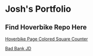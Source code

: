 # Josh's Portfolio
## Find Hoverbike Repo Here
<a href="https://jsdavis92.github.io/hoverbike/"> Hoverbike Page </a>
 <a href="https://jsdavis92.github.io/Color-Square-Counter/"> Colored Square Counter </a>



 <a href="https://badbankjd.s3.us-east-2.amazonaws.com/index.html#/"> Bad Bank JD </a>

